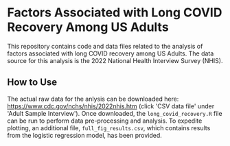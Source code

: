 # Factors Associated with Long COVID Recovery Among US Adults
This repository contains code and data files related to the analysis of factors associated with long COVID recovery among US Adults. The data source for this analysis is the 2022 National Health Interview Survey (NHIS).

## How to Use
The actual raw data for the anlysis can be downloaded here: https://www.cdc.gov/nchs/nhis/2022nhis.htm (click 'CSV data file' under 'Adult Sample Interview'). Once downloaded, the `long_covid_recovery.R` file can be run to perform data pre-processing and analysis. To expedite plotting, an additional file, `full_fig_results.csv`, which contains results from the logistic regression model, has been provided.
